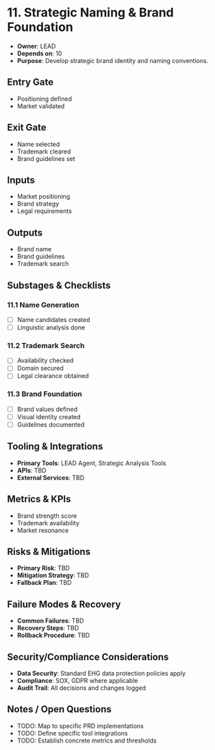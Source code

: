 # 11. Strategic Naming & Brand Foundation

- **Owner**: LEAD
- **Depends on**: 10
- **Purpose**: Develop strategic brand identity and naming conventions.

## Entry Gate
- Positioning defined
- Market validated

## Exit Gate
- Name selected
- Trademark cleared
- Brand guidelines set

## Inputs
- Market positioning
- Brand strategy
- Legal requirements

## Outputs
- Brand name
- Brand guidelines
- Trademark search

## Substages & Checklists
### 11.1 Name Generation
  - [ ] Name candidates created
  - [ ] Linguistic analysis done

### 11.2 Trademark Search
  - [ ] Availability checked
  - [ ] Domain secured
  - [ ] Legal clearance obtained

### 11.3 Brand Foundation
  - [ ] Brand values defined
  - [ ] Visual identity created
  - [ ] Guidelines documented

## Tooling & Integrations
- **Primary Tools**: LEAD Agent, Strategic Analysis Tools
- **APIs**: TBD
- **External Services**: TBD

## Metrics & KPIs
- Brand strength score
- Trademark availability
- Market resonance

## Risks & Mitigations
- **Primary Risk**: TBD
- **Mitigation Strategy**: TBD
- **Fallback Plan**: TBD

## Failure Modes & Recovery
- **Common Failures**: TBD
- **Recovery Steps**: TBD
- **Rollback Procedure**: TBD

## Security/Compliance Considerations
- **Data Security**: Standard EHG data protection policies apply
- **Compliance**: SOX, GDPR where applicable
- **Audit Trail**: All decisions and changes logged

## Notes / Open Questions
- TODO: Map to specific PRD implementations
- TODO: Define specific tool integrations
- TODO: Establish concrete metrics and thresholds